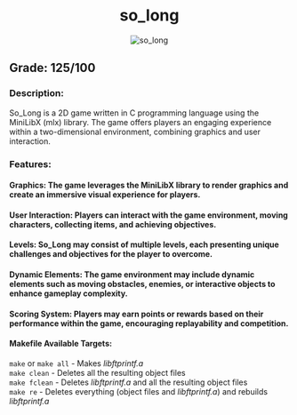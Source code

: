 <h1 align="center" id="title">so_long</h1>

<p align="center"><img src="https://socialify.git.ci/nkarapet42/so_long/image?font=KoHo&logo=https%3A%2F%2Fgithub.com%2Fnkarapet42%2Fso_long%2Fassets%2F157054887%2Fe4c409ae-089a-45b8-b695-40f03c08e661&name=1&owner=1&pattern=Brick%20Wall&theme=Light" alt="so_long" /></p>

## Grade: 125/100

### Description:
So_Long is a 2D game written in C programming language using the MiniLibX (mlx) library. The game offers players an engaging experience within a two-dimensional environment, combining graphics and user interaction.

### Features:

#### <b>Graphics:</b> The game leverages the MiniLibX library to render graphics and create an immersive visual experience for players.</br>
#### <b>User Interaction:</b> Players can interact with the game environment, moving characters, collecting items, and achieving objectives.</br>
#### <b>Levels:</b> So_Long may consist of multiple levels, each presenting unique challenges and objectives for the player to overcome.</br>
#### <b>Dynamic Elements:</b> The game environment may include dynamic elements such as moving obstacles, enemies, or interactive objects to enhance gameplay complexity.</br>
#### <b>Scoring System:</b> Players may earn points or rewards based on their performance within the game, encouraging replayability and competition.</br>

#### Makefile Available Targets:  
`make` or `make all` - Makes _libftprintf.a_    
`make clean` - Deletes all the resulting object files  
`make fclean` - Deletes _libftprintf.a_ and all the resulting object files  
`make re` - Deletes everything (object files and _libftprintf.a_) and rebuilds _libftprintf.a_
